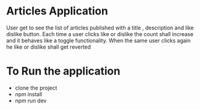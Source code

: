# Articles Application 

User get to see the list of articles published with a title , description and like dislike button. Each time a user clicks like or dislike the count shall increase and it behaves like a toggle functionality. When the same user clicks again he like or dislike shall get reverted


# To Run the application

  - clone the project
  - npm install
  - npm run dev

